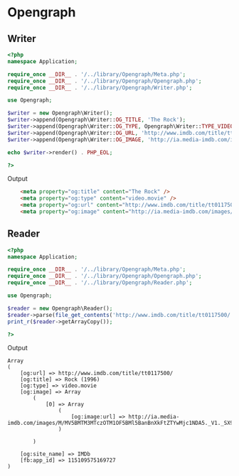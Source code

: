 # Opengraph

## Writer

``` php
<?php
namespace Application;

require_once __DIR__ . '/../library/Opengraph/Meta.php';
require_once __DIR__ . '/../library/Opengraph/Opengraph.php';
require_once __DIR__ . '/../library/Opengraph/Writer.php';

use Opengraph;

$writer = new Opengraph\Writer();
$writer->append(Opengraph\Writer::OG_TITLE, 'The Rock');
$writer->append(Opengraph\Writer::OG_TYPE, Opengraph\Writer::TYPE_VIDEO_MOVIE);
$writer->append(Opengraph\Writer::OG_URL, 'http://www.imdb.com/title/tt0117500/');
$writer->append(Opengraph\Writer::OG_IMAGE, 'http://ia.media-imdb.com/images/rock.jpg');

echo $writer->render() . PHP_EOL;

?>
```

Output

``` html
    <meta property="og:title" content="The Rock" />
    <meta property="og:type" content="video.movie" />
    <meta property="og:url" content="http://www.imdb.com/title/tt0117500/" />
    <meta property="og:image" content="http://ia.media-imdb.com/images/rock.jpg" />
```

## Reader

``` php
<?php
namespace Application;

require_once __DIR__ . '/../library/Opengraph/Meta.php';
require_once __DIR__ . '/../library/Opengraph/Opengraph.php';
require_once __DIR__ . '/../library/Opengraph/Reader.php';

use Opengraph;

$reader = new Opengraph\Reader();
$reader->parse(file_get_contents('http://www.imdb.com/title/tt0117500/'));
print_r($reader->getArrayCopy());

?>
```

Output

    Array
    (
        [og:url] => http://www.imdb.com/title/tt0117500/
        [og:title] => Rock (1996)
        [og:type] => video.movie
        [og:image] => Array
            (
                [0] => Array
                    (
                        [og:image:url] => http://ia.media-imdb.com/images/M/MV5BMTM3MTczOTM1OF5BMl5BanBnXkFtZTYwMjc1NDA5._V1._SX98_SY140_.jpg
                    )

            )

        [og:site_name] => IMDb
        [fb:app_id] => 115109575169727
    )
